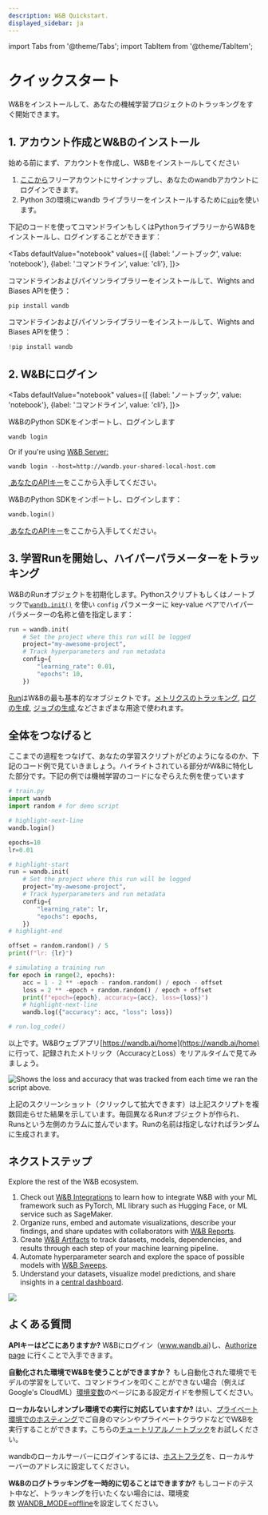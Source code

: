 ```yaml
---
description: W&B Quickstart.
displayed_sidebar: ja
---
```


import Tabs from '@theme/Tabs';
import TabItem from '@theme/TabItem';

# クイックスタート

W&Bをインストールして、あなたの機械学習プロジェクトのトラッキングをすぐ開始できます。

## 1. アカウント作成とW&Bのインストール
始める前にまず、アカウントを作成し、W&Bをインストールしてください

1. [ここから](https://wandb.ai/site)フリーアカウントにサインナップし、あなたのwandbアカウントにログインできます。
2. Python 3の環境にwandb ライブラリーをインストールするために[`pip`](https://pypi.org/project/wandb/)を使います。
<!-- 3. Login to the wandb library on your machine. You will find your API key here: [https://wandb.ai/authorize](https://wandb.ai/authorize).   -->

下記のコードを使ってコマンドラインもしくはPythonライブラリーからW&Bをインストールし、ログインすることができます：

<Tabs
  defaultValue="notebook"
  values={[
    {label: 'ノートブック', value: 'notebook'},
    {label: 'コマンドライン', value: 'cli'},
  ]}>
  <TabItem value="cli">

コマンドラインおよびパイソンライブラリーをインストールして、Wights and Biases APIを使う：

```
pip install wandb
```

  </TabItem>
  <TabItem value="notebook">

コマンドラインおよびパイソンライブラリーをインストールして、Wights and Biases APIを使う：

```python
!pip install wandb
```


  </TabItem>
</Tabs>

## 2. W&Bにログイン


<Tabs
  defaultValue="notebook"
  values={[
    {label: 'ノートブック', value: 'notebook'},
    {label: 'コマンドライン', value: 'cli'},
  ]}>
  <TabItem value="cli">

W&BのPython SDKをインポートし、ログインします

```
wandb login
```

Or if you're using [W&B Server:](./guides/hosting)

```
wandb login --host=http://wandb.your-shared-local-host.com
```

[ あなたのAPIキー](https://wandb.ai/authorize)をここから入手してください。

  </TabItem>
  <TabItem value="notebook">

W&BのPython SDKをインポートし、ログインします：

```python
wandb.login()
```

[ あなたのAPIキー](https://wandb.ai/authorize)をここから入手してください。
  </TabItem>
</Tabs>


## 3. 学習Runを開始し、ハイパーパラメーターをトラッキング

W&BのRunオブジェクトを初期化します。Pythonスクリプトもしくはノートブックで[`wandb.init()`](./ref/python/run.md) を使い `config` パラメーターに key-value ペアでハイパーパラメーターの名称と値を指定します：

```python
run = wandb.init(
    # Set the project where this run will be logged
    project="my-awesome-project",
    # Track hyperparameters and run metadata
    config={
        "learning_rate": 0.01,
        "epochs": 10,
    })
```


<!-- ```python
run = wandb.init(project="my-awesome-project")
``` -->

[Run](./guides/runs)はW&Bの最も基本的なオブジェクトです。[メトリクスのトラッキング](./guides/track), [ログの生成](./guides/artifacts), [ジョブの生成](./guides/launch),などさまざまな用途で使われます。


<!-- ## Track metrics -->
<!-- Pass a dictionary to the `config` parameter with key-value pairs of hyperparameter name and values when you initialize a run object:

```python
  # Track hyperparameters and run metadata
  config={
      "learning_rate": lr,
      "epochs": epochs,
  }
``` -->


<!-- Use [`wandb.log()`](./ref/python/log.md) to track metrics:

```python
wandb.log({'accuracy': acc, 'loss': loss})
```

Anything you log with `wandb.log` is stored in the run object that was most recently initialized. -->



## 全体をつなげると

ここまでの過程をつなげて、あなたの学習スクリプトがどのようになるのか、下記のコード例で見ていきましょう。ハイライトされている部分がW&Bに特化した部分です。下記の例では機械学習のコードになぞらえた例を使っています

```python
# train.py
import wandb
import random # for demo script

# highlight-next-line
wandb.login()

epochs=10
lr=0.01

# highlight-start
run = wandb.init(
    # Set the project where this run will be logged
    project="my-awesome-project",
    # Track hyperparameters and run metadata
    config={
        "learning_rate": lr,
        "epochs": epochs,
    })
# highlight-end    

offset = random.random() / 5
print(f"lr: {lr}")

# simulating a training run
for epoch in range(2, epochs):
    acc = 1 - 2 ** -epoch - random.random() / epoch - offset
    loss = 2 ** -epoch + random.random() / epoch + offset
    print(f"epoch={epoch}, accuracy={acc}, loss={loss}")
    # highlight-next-line
    wandb.log({"accuracy": acc, "loss": loss})

# run.log_code()
```

以上です。W&Bウェブアプリ[https://wandb.ai/home](https://wandb.ai/home) に行って、記録されたメトリック（AccuracyとLoss）をリアルタイムで見てみましょう。 

![Shows the loss and accuracy that was tracked from each time we ran the script above. ](/images/quickstart/quickstart_image.png)

上記のスクリーンショット（クリックして拡大できます）は上記スクリプトを複数回走らせた結果を示しています。毎回異なるRunオブジェクトが作られ、Runsという左側のカラムに並んでいます。Runの名前は指定しなければランダムに生成されます。


## ネクストステップ
Explore the rest of the W&B ecosystem.

1. Check out [W&B Integrations](guides/integrations) to learn how to integrate W&B with your ML framework such as PyTorch, ML library such as Hugging Face, or ML service such as SageMaker. 
2. Organize runs, embed and automate visualizations, describe your findings, and share updates with collaborators with [W&B Reports](./guides/reports).
2. Create [W&B Artifacts](./guides/artifacts) to track datasets, models, dependencies, and results through each step of your machine learning pipeline.
3. Automate hyperparameter search and explore the space of possible models with [W&B Sweeps](./guides/sweeps).
4. Understand your datasets, visualize model predictions, and share insights in a [central dashboard](./guides/data-vis).


![](/images/quickstart/wandb_demo_experiments.gif) 


## よくある質問

**APIキーはどこにありますか?**
W&Bにログイン（www.wandb.ai)し、[Authorize page](https://wandb.ai/authorize) に行くことで入手できます。

**自動化された環境でW&Bを使うことができますか？**
もし自動化された環境でモデルの学習をしていて、コマンドラインを叩くことができない場合（例えば Google's CloudML）[環境変数](guides/track/environment-variables)のページにある設定ガイドを参照してください。

**ローカルないしオンプレ環境での実行に対応していますか?**
はい、[プライベート環境でのホスティング](guides/hosting)でご自身のマシンやプライベートクラウドなどでW&Bを実行することができます。こちらの[チュートリアルノートブック](http://wandb.me/intro)をお試しください。　

wandbのローカルサーバーにログインするには、[ホストフラグ](guides/hosting/basic-setup#login)を、ローカルサーバーのアドレスに設定してください。 

**W&Bのログトラッキングを一時的に切ることはできますか?**
もしコードのテスト中など、トラッキングを行いたくない場合には、環境変数 [WANDB_MODE=offline](guides/track/environment-variables)を設定してください。

